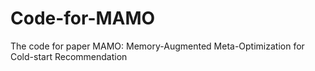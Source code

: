 # Code-for-MAMO
The code for paper MAMO: Memory-Augmented Meta-Optimization for Cold-start Recommendation
